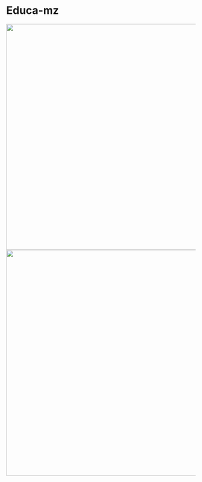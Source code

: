 # Educa-mz
<div align="start">
  <a href="https://github.com/agostinhodossantos">
  <img height="600em" src="https://raw.githubusercontent.com/Agostinhodossantos/Educa-mz/main/Screenshoot/educa.jpg"/>
  <img height="600em" src="https://raw.githubusercontent.com/Agostinhodossantos/Educa-mz/main/Screenshoot/confer.jpg"/>
</div>
